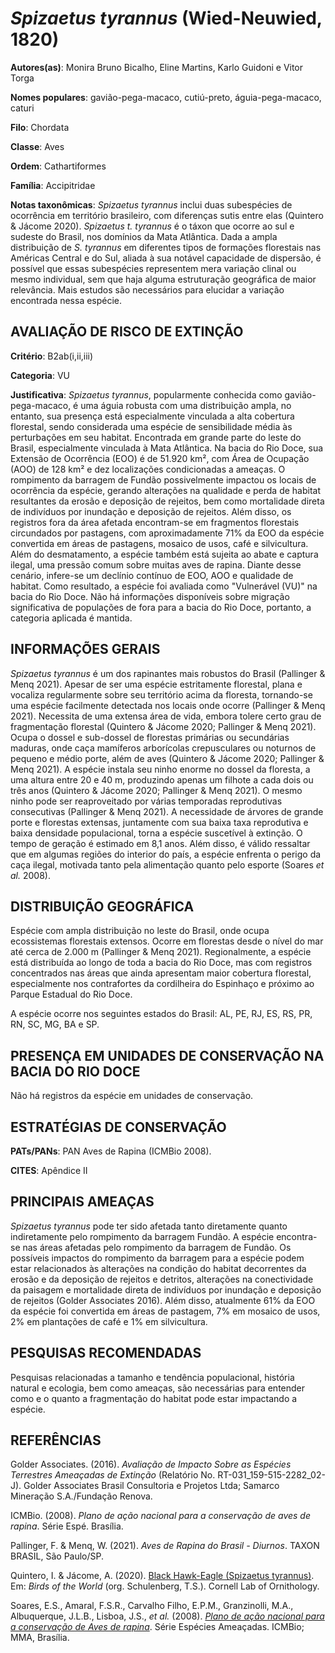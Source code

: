# *Spizaetus tyrannus* (Wied-Neuwied, 1820)

**Autores(as)**: Monira Bruno Bicalho, Eline Martins, Karlo Guidoni e Vitor Torga

**Nomes populares**: gavião-pega-macaco, cutiú-preto, águia-pega-macaco, caturi

**Filo**: Chordata

**Classe**: Aves

**Ordem**: Cathartiformes

**Família**: Accipitridae

**Notas taxonômicas**: *Spizaetus tyrannus* inclui duas subespécies de ocorrência em território brasileiro, com diferenças sutis entre elas (Quintero & Jácome 2020). *Spizaetus t. tyrannus* é o táxon que ocorre ao sul e sudeste do Brasil, nos domínios da Mata Atlântica. Dada a ampla distribuição de *S. tyrannus* em diferentes tipos de formações florestais nas Américas Central e do Sul, aliada à sua notável capacidade de dispersão, é possível que essas subespécies representem mera variação clinal ou mesmo individual, sem que haja alguma estruturação geográfica de maior relevância. Mais estudos são necessários para elucidar a variação encontrada nessa espécie.

## AVALIAÇÃO DE RISCO DE EXTINÇÃO

**Critério**: B2ab(i,ii,iii)

**Categoria**: VU

**Justificativa**: *Spizaetus tyrannus*, popularmente conhecida como gavião-pega-macaco, é uma águia robusta com uma distribuição ampla, no entanto, sua presença está especialmente vinculada a alta cobertura florestal, sendo considerada uma espécie de sensibilidade média às perturbações em seu habitat. Encontrada em grande parte do leste do Brasil, especialmente vinculada à Mata Atlântica. Na bacia do Rio Doce, sua Extensão de Ocorrência (EOO) é de 51.920 km², com Área de Ocupação (AOO) de 128 km² e dez localizações condicionadas a ameaças. O rompimento da barragem de Fundão possivelmente impactou os locais de ocorrência da espécie, gerando alterações na qualidade e perda de habitat resultantes da erosão e deposição de rejeitos, bem como mortalidade direta de indivíduos por inundação e deposição de rejeitos.  Além disso, os registros fora da área afetada encontram-se em fragmentos florestais circundados por pastagens, com aproximadamente 71%
da EOO da espécie convertida em áreas de pastagens, mosaico de usos, café e silvicultura. Além do desmatamento, a espécie também está sujeita ao abate e captura ilegal, uma pressão comum sobre muitas aves de rapina.  Diante desse cenário, infere-se um declínio contínuo de EOO, AOO e qualidade de habitat. Como resultado, a espécie foi avaliada como "Vulnerável (VU)" na bacia do Rio Doce. Não há informações disponíveis sobre migração significativa de populações de fora para a bacia do Rio Doce, portanto, a categoria aplicada é mantida.

## INFORMAÇÕES GERAIS

*Spizaetus tyrannus* é um dos rapinantes mais robustos do Brasil (Pallinger & Menq 2021). Apesar de ser uma espécie estritamente florestal, plana e vocaliza regularmente sobre seu território acima da floresta, tornando-se uma espécie facilmente detectada nos locais onde ocorre (Pallinger & Menq 2021). Necessita de uma extensa área de vida, embora tolere certo grau de fragmentação florestal (Quintero & Jácome 2020; Pallinger & Menq 2021). Ocupa o dossel e sub-dossel de florestas primárias ou secundárias maduras, onde caça mamíferos arborícolas crepusculares ou noturnos de pequeno e médio porte, além de aves (Quintero & Jácome 2020; Pallinger & Menq 2021). A espécie instala seu ninho enorme no dossel da floresta, a uma altura entre 20 e 40 m, produzindo apenas um filhote a cada dois ou três anos (Quintero & Jácome 2020; Pallinger & Menq 2021). O mesmo ninho pode ser reaproveitado por várias temporadas reprodutivas consecutivas (Pallinger & Menq 2021). A necessidade
de árvores de grande porte e florestas extensas, juntamente com sua baixa taxa reprodutiva e baixa densidade populacional, torna a espécie suscetível à extinção. O tempo de geração é estimado em 8,1 anos. Além disso, é válido ressaltar que em algumas regiões do interior do país, a espécie enfrenta o perigo da caça ilegal, motivada tanto pela alimentação quanto pelo esporte (Soares *et al.* 2008).

## DISTRIBUIÇÃO GEOGRÁFICA

Espécie com ampla distribuição no leste do Brasil, onde ocupa ecossistemas florestais extensos. Ocorre em florestas desde o nível do mar até cerca de 2.000 m (Pallinger & Menq 2021). Regionalmente, a espécie está distribuída ao longo de toda a bacia do Rio Doce, mas com registros concentrados nas áreas que ainda apresentam maior cobertura florestal, especialmente nos contrafortes da cordilheira do Espinhaço e próximo ao Parque Estadual do Rio Doce.

A espécie ocorre nos seguintes estados do Brasil: AL, PE, RJ, ES, RS, PR, RN, SC, MG, BA e SP.

## PRESENÇA EM UNIDADES DE CONSERVAÇÃO NA BACIA DO RIO DOCE

Não há registros da espécie em unidades de conservação.

## ESTRATÉGIAS DE CONSERVAÇÃO

**PATs/PANs**: PAN Aves de Rapina (ICMBio 2008).

**CITES**: Apêndice II

## PRINCIPAIS AMEAÇAS

*Spizaetus tyrannus* pode ter sido afetada tanto diretamente quanto indiretamente pelo rompimento da barragem Fundão. A espécie encontra-se nas áreas afetadas pelo rompimento da barragem de Fundão. Os possíveis impactos do rompimento da barragem para a espécie podem estar relacionados às alterações na condição do habitat decorrentes da erosão e da deposição de rejeitos e detritos, alterações na conectividade da paisagem e mortalidade direta de indivíduos por inundação e deposição de rejeitos (Golder Associates 2016). Além disso, atualmente 61% da EOO da espécie foi convertida em áreas de pastagem, 7% em mosaico de usos, 2% em plantações de café e 1% em silvicultura.

## PESQUISAS RECOMENDADAS

Pesquisas relacionadas a tamanho e tendência populacional, história natural e ecologia, bem como ameaças, são necessárias para entender como e o quanto a fragmentação do habitat pode estar impactando a espécie.

## REFERÊNCIAS

Golder Associates. (2016). *Avaliação de Impacto Sobre as Espécies Terrestres Ameaçadas de Extinção* (Relatório No.  RT-031_159-515-2282_02-J). Golder Associates Brasil Consultoria e Projetos Ltda; Samarco Mineração S.A./Fundação Renova.

ICMBio. (2008). *Plano de ação nacional para a conservação de aves de rapina*. Série Espé. Brasília.

Pallinger, F. & Menq, W. (2021). *Aves de Rapina do Brasil - Diurnos*.  TAXON BRASIL, São Paulo/SP.

Quintero, I. & Jácome, A. (2020). [Black Hawk-Eagle (Spizaetus tyrannus)](https://doi.org/10.2173/bow.blheag1.01). Em: *Birds of the World* (org. Schulenberg, T.S.). Cornell Lab of Ornithology.

Soares, E.S., Amaral, F.S.R., Carvalho Filho, E.P.M., Granzinolli, M.A., Albuquerque, J.L.B., Lisboa, J.S., *et al.* (2008). [*Plano de ação nacional para a conservação de Aves de rapina*](https://www.gov.br/icmbio/ptbr/assuntos/biodiversidade/pan/pan-aves-de-rapina).  Série Espécies Ameaçadas. ICMBio; MMA, Brasília.
